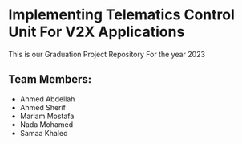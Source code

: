 # Implementing Telematics Control Unit For V2X Applications
This is our Graduation Project Repository For the year 2023
## Team Members:
- Ahmed Abdellah
- Ahmed Sherif
- Mariam Mostafa
- Nada Mohamed
- Samaa Khaled

